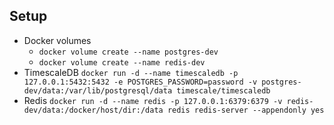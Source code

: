 ## Setup

- Docker volumes
  - `docker volume create --name postgres-dev`
  - `docker volume create --name redis-dev`
- TimescaleDB
  `docker run -d --name timescaledb -p 127.0.0.1:5432:5432 -e POSTGRES_PASSWORD=password -v postgres-dev/data:/var/lib/postgresql/data timescale/timescaledb`
- Redis
  `docker run -d --name redis -p 127.0.0.1:6379:6379 -v redis-dev/data:/docker/host/dir:/data redis redis-server --appendonly yes`